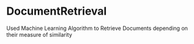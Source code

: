# DocumentRetrieval
Used Machine Learning Algorithm to Retrieve Documents depending on their measure of similarity
